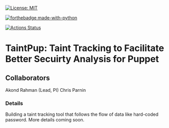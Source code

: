 [![License: MIT](https://img.shields.io/badge/License-MIT-yellow.svg)](https://opensource.org/licenses/MIT) 

[![forthebadge made-with-python](http://ForTheBadge.com/images/badges/made-with-python.svg)](https://www.python.org/)

[![Actions Status](https://github.com/paser-group/TaintPup/workflows/Build%20TaintPupp/badge.svg)](https://github.com/Build%20TaintPupp/actions)


# TaintPup: Taint Tracking to Facilitate Better Secuirty Analysis for Puppet 

## Collaborators 

Akond Rahman (Lead, PI) 
Chris Parnin 

### Details 

Building a taint tracking tool that follows the flow of data like hard-coded password. 
More details coming soon. 

 
